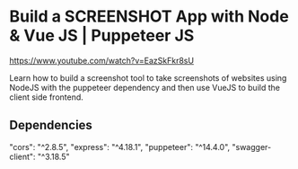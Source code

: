 
# Build a SCREENSHOT App with Node & Vue JS | Puppeteer JS

https://www.youtube.com/watch?v=EazSkFkr8sU

Learn how to build a screenshot tool to take screenshots of websites using NodeJS with the puppeteer dependency and then use VueJS to build the client side frontend.

## Dependencies
"cors": "^2.8.5",
"express": "^4.18.1",
"puppeteer": "^14.4.0",
"swagger-client": "^3.18.5"